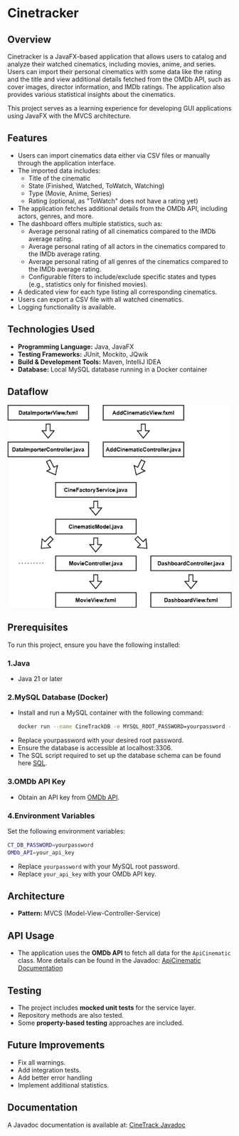 # Cinetracker

## Overview

Cinetracker is a JavaFX-based application that allows users to catalog and analyze their watched cinematics, including movies, anime, and series. Users can import their personal cinematics with some data like the rating and the title and view additional details fetched from the OMDb API, such as cover images, director information, and IMDb ratings. The application also provides various statistical insights about the cinematics.

This project serves as a learning experience for developing GUI applications using JavaFX with the MVCS architecture.

## Features

- Users can import cinematics data either via CSV files or manually through the application interface.
- The imported data includes:
  - Title of the cinematic
  - State (Finished, Watched, ToWatch, Watching)
  - Type (Movie, Anime, Series)
  - Rating (optional, as "ToWatch" does not have a rating yet)
- The application fetches additional details from the OMDb API, including actors, genres, and more.
- The dashboard offers multiple statistics, such as:
  - Average personal rating of all cinematics compared to the IMDb average rating.
  - Average personal rating of all actors in the cinematics compared to the IMDb average rating.
  - Average personal rating of all genres of the cinematics compared to the IMDb average rating.
  - Configurable filters to include/exclude specific states and types (e.g., statistics only for finished movies).
- A dedicated view for each type listing all corresponding cinematics.
- Users can export a CSV file with all watched cinematics.
- Logging functionality is available.


## Technologies Used

- **Programming Language:** Java, JavaFX
- **Testing Frameworks:** JUnit, Mockito, JQwik
- **Build & Development Tools:** Maven, IntelliJ IDEA
- **Database:** Local MySQL database running in a Docker container

## Dataflow

![Here you can see how the data flows](images/dataflow.png)

## Prerequisites
To run this project, ensure you have the following installed:

### 1.Java
- Java 21 or later

### 2.MySQL Database (Docker)
- Install and run a MySQL container with the following command:
  ```sh
  docker run --name CineTrackDB -e MYSQL_ROOT_PASSWORD=yourpassword -p 3306:3306 -d mysql:latest

- Replace yourpassword with your desired root password.
- Ensure the database is accessible at localhost:3306.
- The SQL script required to set up the database schema can be found here [SQL](https://github.com/utuncel/CineTrack/blob/main/src/CineTrack/src/main/resources/Database-Script.txt).

### 3.OMDb API Key
- Obtain an API key from [OMDb API](https://www.omdbapi.com/apikey.aspx).

### 4.Environment Variables
Set the following environment variables:
  ```sh
CT_DB_PASSWORD=yourpassword
OMDb_API=your_api_key
  ```
- Replace `yourpassword` with your MySQL root password.
- Replace `your_api_key` with your OMDb API key.

## Architecture

- **Pattern:** MVCS (Model-View-Controller-Service)

## API Usage

- The application uses the **OMDb API** to fetch all data for the `ApiCinematic` class. More details can be found in the Javadoc: [ApiCinematic Documentation](https://utuncel.github.io/javadoc/CineTrack/org/com/model/domain/ApiCinematic.html)

## Testing

- The project includes **mocked unit tests** for the service layer.
- Repository methods are also tested.
- Some **property-based testing** approaches are included.

## Future Improvements

- Fix all warnings.
- Add integration tests.
- Add better error handling
- Implement additional statistics.

## Documentation

A Javadoc documentation is available at: [CineTrack Javadoc](https://utuncel.github.io/javadoc/CineTrack/module-summary.html)
